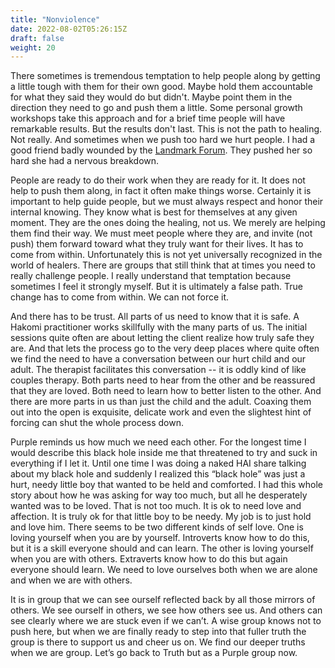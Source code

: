 ```yaml
---
title: "Nonviolence"
date: 2022-08-02T05:26:15Z
draft: false
weight: 20
---
```


There sometimes is tremendous temptation to help people along by getting a little tough with them for their own good. Maybe hold them accountable for what they said they would do but didn't. Maybe point them in the direction they need to go and push them a little. Some personal growth workshops take this approach and for a brief time people will have remarkable results. But the results don't last. This is not the path to healing. Not really. And sometimes when we push too hard we hurt people. I had a good friend badly wounded by the [Landmark Forum][1]. They pushed her so hard she had a nervous breakdown.

People are ready to do their work when they are ready for it. It does not help to push them along, in fact it often make things worse. Certainly it is important to help guide people, but we must always respect and honor their internal knowing. They know what is best for themselves at any given moment. They are the ones doing the healing, not us. We merely are helping them find their way.  We must meet people where they are, and invite (not push) them forward toward what they truly want for their lives. It has to come from within. Unfortunately this is not yet universally recognized in the world of healers. There are groups that still think that at times you need to really challenge people. I really understand that temptation because sometimes I feel it strongly myself. But it is ultimately a false path. True change has to come from within. We can not force it.

And there has to be trust. All parts of us need to know that it is safe. A Hakomi practitioner works skillfully with the many parts of us. The initial sessions quite often are about letting the client realize how truly safe they are. And that lets the process go to the very deep places where quite often we find the need to have a conversation between our hurt child and our adult. The therapist facilitates this conversation -- it is oddly kind of like couples therapy. Both parts need to hear from the other and be reassured that they are loved. Both need to learn how to better listen to the other. And there are more parts in us than just the child and the adult. Coaxing them out into the open is exquisite, delicate work and even the slightest hint of forcing can shut the whole process down.

Purple reminds us how much we need each other. For the longest time I would describe this black hole inside me that threatened to try and suck in everything if I let it.  Until one time I was doing a naked HAI share talking about my black hole and suddenly I realized this “black hole” was just a hurt, needy little boy that wanted to be held and comforted. I had this whole story about how he was asking for way too much, but all he desperately wanted was to be loved. That is not too much. It is ok to need love and affection. It is truly ok for that little boy to be needy. My job is to just hold and love him. There seems to be two different kinds of self love. One is loving yourself when you are by yourself. Introverts know how to do this, but it is a skill everyone should and can learn. The other is loving yourself when you are with others. Extraverts know how to do this but again everyone should learn. We need to love ourselves both when we are alone and when we are with others.

It is in group that we can see ourself reflected back by all those mirrors of others. We see ourself in others, we see how others see us.  And others can see clearly where we are stuck even if we can’t. A wise group knows not to push here, but when we are finally ready to step into that fuller truth the group is there to support us and cheer us on. We find our deeper truths when we are group. Let’s go back to Truth but as a Purple group now.


[1]:	https://www.landmarkworldwide.com/